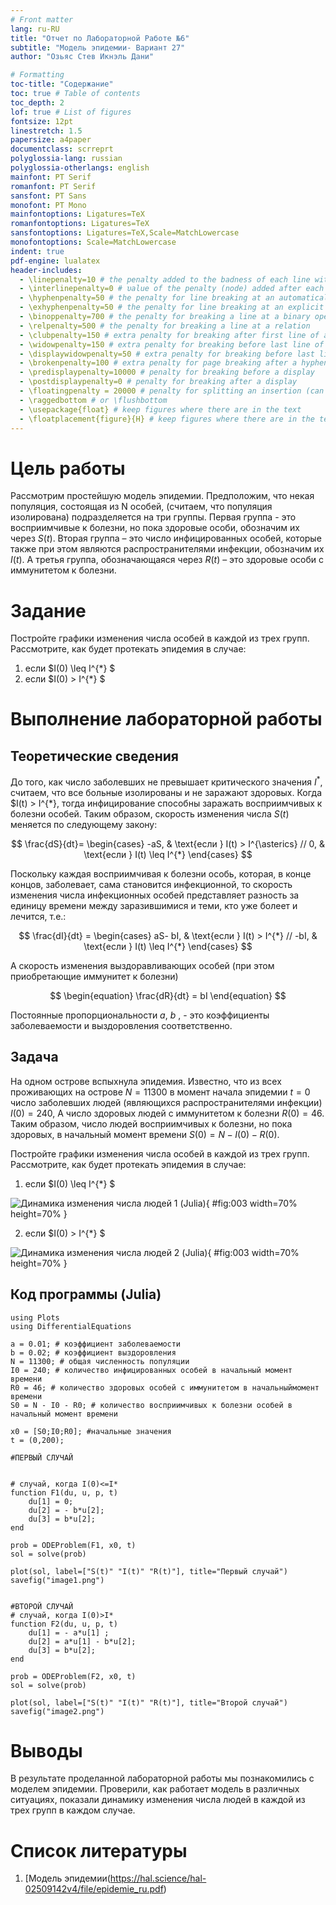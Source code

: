 ```yaml
---
# Front matter
lang: ru-RU
title: "Отчет по Лабораторной Работе №6"
subtitle: "Модель эпидемии- Вариант 27"
author: "Озьяс Стев Икнэль Дани"

# Formatting
toc-title: "Содержание"
toc: true # Table of contents
toc_depth: 2
lof: true # List of figures
fontsize: 12pt
linestretch: 1.5
papersize: a4paper
documentclass: scrreprt
polyglossia-lang: russian
polyglossia-otherlangs: english
mainfont: PT Serif
romanfont: PT Serif
sansfont: PT Sans
monofont: PT Mono
mainfontoptions: Ligatures=TeX
romanfontoptions: Ligatures=TeX
sansfontoptions: Ligatures=TeX,Scale=MatchLowercase
monofontoptions: Scale=MatchLowercase
indent: true
pdf-engine: lualatex
header-includes:
  - \linepenalty=10 # the penalty added to the badness of each line within a paragraph (no associated penalty node) Increasing the υalue makes tex try to haυe fewer lines in the paragraph.
  - \interlinepenalty=0 # υalue of the penalty (node) added after each line of a paragraph.
  - \hyphenpenalty=50 # the penalty for line breaking at an automatically inserted hyphen
  - \exhyphenpenalty=50 # the penalty for line breaking at an explicit hyphen
  - \binoppenalty=700 # the penalty for breaking a line at a binary operator
  - \relpenalty=500 # the penalty for breaking a line at a relation
  - \clubpenalty=150 # extra penalty for breaking after first line of a paragraph
  - \widowpenalty=150 # extra penalty for breaking before last line of a paragraph
  - \displaywidowpenalty=50 # extra penalty for breaking before last line before a display math
  - \brokenpenalty=100 # extra penalty for page breaking after a hyphenated line
  - \predisplaypenalty=10000 # penalty for breaking before a display
  - \postdisplaypenalty=0 # penalty for breaking after a display
  - \floatingpenalty = 20000 # penalty for splitting an insertion (can only be split footnote in standard LaTeX)
  - \raggedbottom # or \flushbottom
  - \usepackage{float} # keep figures where there are in the text
  - \floatplacement{figure}{H} # keep figures where there are in the text
---
```


# Цель работы

Рассмотрим простейшую модель эпидемии. Предположим, что некая популяция, состоящая из N особей, (считаем, что популяция изолирована) подразделяется на три группы. Первая группа - это восприимчивые к болезни, но пока здоровые особи, обозначим их через $S(t)$. Вторая группа – это число инфицированных особей, которые также при этом являются распространителями инфекции, обозначим их $I(t)$. А третья группа, обозначающаяся через $R(t)$ – это здоровые особи с иммунитетом к болезни. 


# Задание

Постройте графики изменения числа особей в каждой из трех групп.
Рассмотрите, как будет протекать эпидемия в случае:
1. если $I(0) \leq I^{*} $
2. если  $I(0) > I^{*} $

# Выполнение лабораторной работы

## Теоретические сведения

До того, как число заболевших не превышает критического значения $I^{*}$, считаем, что все больные изолированы и не заражают здоровых. Когда $I(t) > I^{*}, тогда инфицирование способны заражать восприимчивых к болезни особей. Таким образом, скорость изменения числа $S(t)$ меняется по следующему закону:

$$
\frac{dS}{dt}= \begin{cases} -aS, & \text{если }  I(t) > I^{\asterics} // 0, & \text{если } I(t) \leq I^{*} \end{cases}
$$


Поскольку каждая восприимчивая к болезни особь, которая, в конце концов, заболевает, сама становится инфекционной, то скорость изменения числа инфекционных особей представляет разность за единицу времени между заразившимися и теми, кто уже болеет и лечится, т.е.:

$$
\frac{dI}{dt} = 
	\begin{cases}
		aS- bI, & \text{если }  I(t) > I^{*} //
		-bI, & \text{если } I(t) \leq I^{*}
	\end{cases}
$$

А скорость изменения выздоравливающих особей (при этом приобретающие иммунитет к болезни)

$$
\begin{equation}
\frac{dR}{dt} = bI
\end{equation}
$$

Постоянные пропорциональности $a$, $b$ , - это коэффициенты заболеваемости и выздоровления соответственно.


## Задача

На одном острове вспыхнула эпидемия. Известно, что из всех проживающих на острове $N=11 300$ в момент начала эпидемии $t=0$ число заболевших людей (являющихся распространителями инфекции) $I(0)=240$, А число здоровых людей с иммунитетом к болезни $R(0)=46$. Таким образом, число людей восприимчивых к болезни, но пока здоровых, в начальный момент времени $S(0)=N-I(0)- R(0)$.


Постройте графики изменения числа особей в каждой из трех групп.
Рассмотрите, как будет протекать эпидемия в случае:
1. если $I(0) \leq I^{*} $

![Динамика изменения числа людей 1 (Julia)](image/image1.png){ #fig:003 width=70% height=70% }

2. если  $I(0) > I^{*} $

![Динамика изменения числа людей 2 (Julia)](image/image2.png){ #fig:003 width=70% height=70% }


## Код программы (Julia)

```
using Plots
using DifferentialEquations

a = 0.01; # коэффициент заболеваемости
b = 0.02; # коэффициент выздоровления
N = 11300; # общая численность популяции
I0 = 240; # количество инфицированных особей в начальный момент времени
R0 = 46; # количество здоровых особей с иммунитетом в начальныймомент времени
S0 = N - I0 - R0; # количество восприимчивых к болезни особей в начальный момент времени

x0 = [S0;I0;R0]; #начальные значения
t = (0,200);

#ПЕРВЫЙ СЛУЧАЙ


# случай, когда I(0)<=I*
function F1(du, u, p, t)
    du[1] = 0;
    du[2] = - b*u[2];
    du[3] = b*u[2];
end

prob = ODEProblem(F1, x0, t)
sol = solve(prob)

plot(sol, label=["S(t)" "I(t)" "R(t)"], title="Первый случай")
savefig("image1.png")


#ВТОРОЙ СЛУЧАЙ
# случай, когда I(0)>I*
function F2(du, u, p, t)
    du[1] = - a*u[1] ;
    du[2] = a*u[1] - b*u[2];
    du[3] = b*u[2];
end

prob = ODEProblem(F2, x0, t)
sol = solve(prob)

plot(sol, label=["S(t)" "I(t)" "R(t)"], title="Второй случай")
savefig("image2.png")

```

# Выводы

В результате проделанной лабораторной работы мы познакомились с моделем эпидемии. 
Проверили, как работает модель в различных ситуациях, показали динамику изменения числа людей в каждой из трех групп в каждом случае.

# Список литературы

1. [Модель эпидемии(https://hal.science/hal-02509142v4/file/epidemie_ru.pdf)
